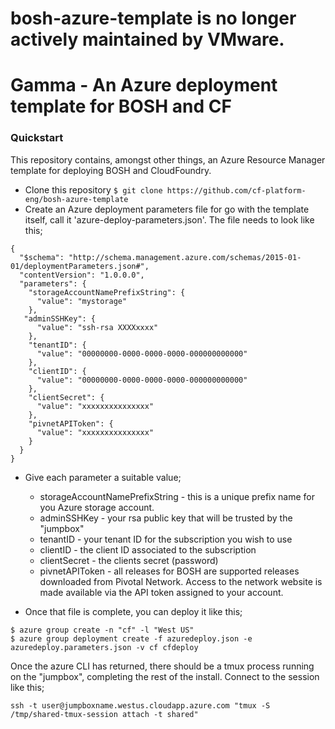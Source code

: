 # bosh-azure-template is no longer actively maintained by VMware.

# Gamma - An Azure deployment template for BOSH and CF

### Quickstart

This repository contains, amongst other things, an Azure Resource Manager template for
deploying BOSH and CloudFoundry.


- Clone this repository `$ git clone https://github.com/cf-platform-eng/bosh-azure-template`
- Create an Azure deployment parameters file for go with the template itself, call it 'azure-deploy-parameters.json'. The file needs to look like this;

```
{
  "$schema": "http://schema.management.azure.com/schemas/2015-01-01/deploymentParameters.json#",
  "contentVersion": "1.0.0.0",
  "parameters": {
    "storageAccountNamePrefixString": {
      "value": "mystorage"
    },
   "adminSSHKey": {
      "value": "ssh-rsa XXXXxxxx"
    },
    "tenantID": {
      "value": "00000000-0000-0000-0000-000000000000"
    },
    "clientID": {
      "value": "00000000-0000-0000-0000-000000000000"
    },
    "clientSecret": {
      "value": "xxxxxxxxxxxxxxx"
    },
    "pivnetAPIToken": {
      "value": "xxxxxxxxxxxxxxx"
    }
  }
}
```

- Give each parameter a suitable value;

    - storageAccountNamePrefixString - this is a unique prefix name for you Azure storage account.
    - adminSSHKey - your rsa public key that will be trusted by the "jumpbox"
    - tenantID - your tenant ID for the subscription you wish to use
    - clientID - the client ID associated to the subscription
    - clientSecret - the clients secret (password)
    - pivnetAPIToken - all releases for BOSH are supported releases downloaded from Pivotal Network. Access to the network website is made available via the API token assigned to your account.


- Once that file is complete, you can deploy it like this;

```
$ azure group create -n "cf" -l "West US"
$ azure group deployment create -f azuredeploy.json -e azuredeploy.parameters.json -v cf cfdeploy
```

Once the azure CLI has returned, there should be a tmux process running on the "jumpbox", completing the rest of the install. Connect to the session like this;

```
ssh -t user@jumpboxname.westus.cloudapp.azure.com "tmux -S /tmp/shared-tmux-session attach -t shared"
```
